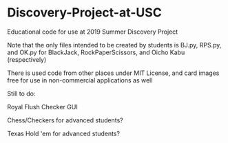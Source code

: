 # Discovery-Project-at-USC
Educational code for use at 2019 Summer Discovery Project

Note that the only files intended to be created by students is BJ.py, RPS.py, and OK.py for BlackJack, RockPaperScissors, and Oicho Kabu (respectively)

There is used code from other places under MIT License, and card images free for use in non-commercial applications as well

Still to do:

Royal Flush Checker GUI

Chess/Checkers for advanced students?

Texas Hold 'em for advanced students?
